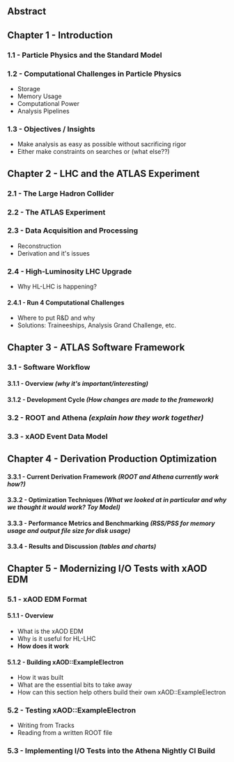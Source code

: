 
## Abstract

## Chapter 1 - Introduction
### 1.1 - Particle Physics and the Standard Model
### 1.2 - Computational Challenges in Particle Physics
- Storage
- Memory Usage
- Computational Power
- Analysis Pipelines
### 1.3 - Objectives / Insights
- Make analysis as easy as possible without sacrificing rigor
- Either make constraints on searches or (what else??)
## Chapter 2 - LHC and  the ATLAS Experiment

### 2.1 - The Large Hadron Collider

### 2.2 - The ATLAS Experiment

### 2.3 - Data Acquisition and Processing 
- Reconstruction
- Derivation and it's issues
### 2.4 - High-Luminosity LHC Upgrade
- Why HL-LHC is happening? 
#### 2.4.1 - Run 4 Computational Challenges
- Where to put R&D and why
- Solutions: Traineeships, Analysis Grand Challenge, etc.
## Chapter 3 - ATLAS Software Framework

### 3.1 - Software Workflow
#### 3.1.1 - Overview *(why it's important/interesting)*

#### 3.1.2 - Development Cycle *(How changes are made to the framework)*

### 3.2 - ROOT and Athena *(explain how they work together)*

### 3.3 - xAOD Event Data Model 
## Chapter 4 - Derivation Production Optimization

#### 3.3.1 - Current Derivation Framework *(ROOT and Athena currently work how?)*

#### 3.3.2 - Optimization Techniques *(What we looked at in particular and why we thought it would work? Toy Model)*

#### 3.3.3 - Performance Metrics and Benchmarking *(RSS/PSS for memory usage and output file size for disk usage)*

#### 3.3.4 - Results and Discussion *(tables and charts)*

## Chapter 5 - Modernizing I/O Tests with xAOD EDM

### 5.1 - xAOD EDM Format

#### 5.1.1  - Overview
- What is the xAOD EDM
- Why is it useful for HL-LHC
- **How does it work**
#### 5.1.2 - Building xAOD::ExampleElectron
- How it was built
- What are the essential bits to take away
- How can this section help others build their own xAOD::ExampleElectron
### 5.2 - Testing xAOD::ExampleElectron
 - Writing from Tracks
 - Reading from a written ROOT file
### 5.3 -  Implementing I/O Tests into the Athena Nightly CI Build
